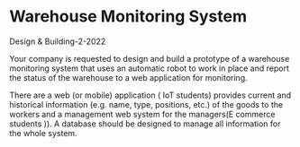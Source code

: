 # Warehouse Monitoring System
Design & Building-2-2022

Your company is requested to design and build a prototype of a warehouse monitoring system that uses an automatic robot to work in place and report the status of the warehouse to a web application for monitoring.

There are a web (or mobile) application ( IoT students) provides current and historical information (e.g. name, type, positions, etc.) of the goods to the workers and a management web system for the managers(E commerce students )). A database should be designed to manage all information for the whole system.
